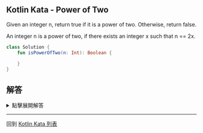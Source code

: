 ## Kotlin Kata - Power of Two

Given an integer n, return true if it is a power of two. Otherwise, return false.

An integer n is a power of two, if there exists an integer x such that n == 2x.


```kotlin
class Solution {
    fun isPowerOfTwo(n: Int): Boolean {
        
    }
}
```

## 解答

<details>
  <summary>點擊展開解答</summary>

由於題目剛好是 2 為底

我們可以利用位元運算的方式簡化題目

直接計算輸入的位元是不是符合 `1[0*]` 這樣的型態

```kotlin
class Solution {
    fun isPowerOfTwo(n: Int): Boolean {
        if(n <= 0) {
            return false
        }
        return (n and (n-1)) == 0
    }
}
```
</details>

------

回到 [Kotlin Kata 列表](index.md)
